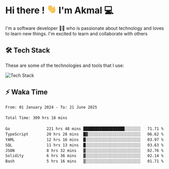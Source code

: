 # Hi there ! <img src="https://github.com/ABSphreak/ABSphreak/blob/master/gifs/Hi.gif" width="30"> I'm Akmal  💻

I'm a software developer 👨‍💻 who is passionate about technology and loves to learn new things. I'm excited to learn and collaborate with others

## 🛠️ Tech Stack

These are some of the technologies and tools that I use:

![Tech Stack](https://skillicons.dev/icons?i=typescript,nodejs,javascript,express,nest,sequelize,go,rabbitmq,python,solidity,react,vue,next,nuxtjs,webpack,vite,tailwindcss,bootstrap,css,scss,html,vercel,firebase,heroku,netlify,docker,postgresql,mongodb,redis,mysql,graphql,git,github,gitlab,vscode,figma,postman,pytorch,tensorflow,bash)

## ⚡ Waka Time
<!--START_SECTION:waka-->

```txt
From: 01 January 2024 - To: 21 June 2025

Total Time: 309 hrs 18 mins

Go                221 hrs 48 mins ██████████████████░░░░░░░   71.71 %
TypeScript        20 hrs 28 mins  █▓░░░░░░░░░░░░░░░░░░░░░░░   06.62 %
YAML              12 hrs 16 mins  █░░░░░░░░░░░░░░░░░░░░░░░░   03.97 %
SQL               11 hrs 13 mins  █░░░░░░░░░░░░░░░░░░░░░░░░   03.63 %
JSON              8 hrs 32 mins   ▓░░░░░░░░░░░░░░░░░░░░░░░░   02.76 %
Solidity          6 hrs 36 mins   ▓░░░░░░░░░░░░░░░░░░░░░░░░   02.14 %
Bash              5 hrs 16 mins   ▒░░░░░░░░░░░░░░░░░░░░░░░░   01.71 %
```

<!--END_SECTION:waka-->


